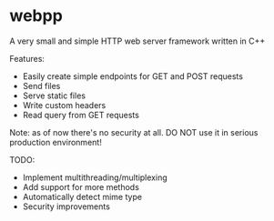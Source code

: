 # webpp
A very small and simple HTTP web server framework written in C++

Features:

- Easily create simple endpoints for GET and POST requests
- Send files
- Serve static files
- Write custom headers
- Read query from GET requests

Note: as of now there's no security at all. DO NOT use it in serious production environment!

TODO:

- Implement multithreading/multiplexing
- Add support for more methods
- Automatically detect mime type
- Security improvements
